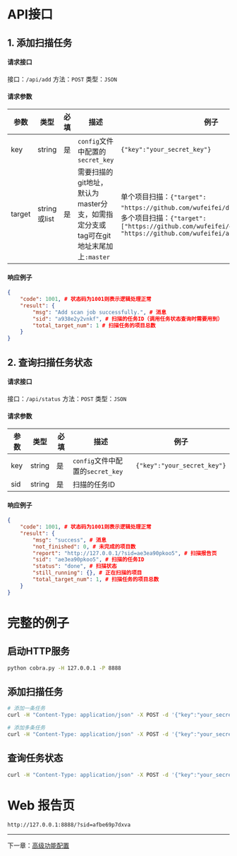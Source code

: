 # API接口

## 1. 添加扫描任务

#### 请求接口
接口：`/api/add`
方法：`POST`
类型：`JSON`

#### 请求参数

|参数|类型|必填|描述|例子|
|---|---|---|---|---|
|key|string|是|`config`文件中配置的`secret_key`|`{"key":"your_secret_key"}`|
|target|string或list|是|需要扫描的git地址，默认为master分支，如需指定分支或tag可在git地址末尾加上`:master`|单个项目扫描：`{"target": "https://github.com/wufeifei/dict.git:master"}`；<br>多个项目扫描：`{"target": ["https://github.com/wufeifei/dict.git:master", "https://github.com/wufeifei/autossh.git:master"]}`|

#### 响应例子
```json
{
    "code": 1001, # 状态码为1001则表示逻辑处理正常
    "result": {
        "msg": "Add scan job successfully.", # 消息
        "sid": "a938e2y2vnkf", # 扫描的任务ID（调用任务状态查询时需要用到）
        "total_target_num": 1 # 扫描任务的项目总数
    }
}
```

## 2. 查询扫描任务状态

#### 请求接口
接口：`/api/status`
方法：`POST`
类型：`JSON`

#### 请求参数

|参数|类型|必填|描述|例子|
|---|---|---|---|---|
|key|string|是|`config`文件中配置的`secret_key`|`{"key":"your_secret_key"}`|
|sid|string|是|扫描的任务ID|

#### 响应例子
```json
{
    "code": 1001, # 状态码为1001则表示逻辑处理正常
    "result": {
        "msg": "success", # 消息
        "not_finished": 0, # 未完成的项目数
        "report": "http://127.0.0.1/?sid=ae3ea90pkoo5", # 扫描报告页
        "sid": "ae3ea90pkoo5", # 扫描的任务ID
        "status": "done", # 扫描状态
        "still_running": {}, # 正在扫描的项目
        "total_target_num": 1, # 扫描任务的项目总数
    }
}
```

# 完整的例子
## 启动HTTP服务
```bash
python cobra.py -H 127.0.0.1 -P 8888
```

## 添加扫描任务
```bash
# 添加一条任务
curl -H "Content-Type: application/json" -X POST -d '{"key":"your_secret_key", "target":"https://github.com/wufeifei/grw.git:master"}' http://127.0.0.1:8888/api/add

# 添加多条任务
curl -H "Content-Type: application/json" -X POST -d '{"key":"your_secret_key", "target":["https://github.com/wufeifei/cobra.git:master", "https://github.com/wufeifei/grw.git:master"]}' http://127.0.0.1:8888/api/add
```

## 查询任务状态
```bash
curl -H "Content-Type: application/json" -X POST -d '{"key":"your_secret_key","sid": "a938e29vdse8"}' http://127.0.0.1:8888/api/status
```

# Web 报告页

```
http://127.0.0.1:8888/?sid=afbe69p7dxva
```

---
下一章：[高级功能配置](https://wufeifei.github.io/cobra/config)